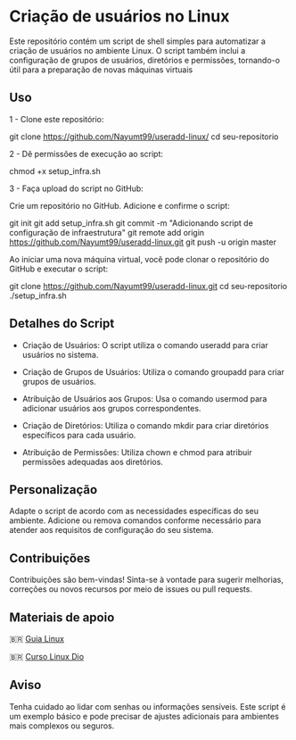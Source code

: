 # Criação de usuários no Linux
Este repositório contém um script de shell simples para automatizar a criação de usuários no ambiente Linux. O script também inclui a configuração de grupos de usuários, diretórios e permissões, tornando-o útil para a preparação de novas máquinas virtuais


## Uso

1 - Clone este repositório:

git clone https://github.com/Nayumt99/useradd-linux/ 
cd seu-repositorio

2 - Dê permissões de execução ao script:

chmod +x setup_infra.sh

3 - Faça upload do script no GitHub:

Crie um repositório no GitHub.
Adicione e confirme o script:

git init
git add setup_infra.sh
git commit -m "Adicionando script de configuração de infraestrutura"
git remote add origin https://github.com/Nayumt99/useradd-linux.git
git push -u origin master


Ao iniciar uma nova máquina virtual, você pode clonar o repositório do GitHub e executar o script:

git clone https://github.com/Nayumt99/useradd-linux.git
cd seu-repositorio
./setup_infra.sh


## Detalhes do Script

* Criação de Usuários:
O script utiliza o comando useradd para criar usuários no sistema.

* Criação de Grupos de Usuários:
Utiliza o comando groupadd para criar grupos de usuários.

* Atribuição de Usuários aos Grupos:
Usa o comando usermod para adicionar usuários aos grupos correspondentes.

* Criação de Diretórios:
Utiliza o comando mkdir para criar diretórios específicos para cada usuário.

* Atribuição de Permissões:
Utiliza chown e chmod para atribuir permissões adequadas aos diretórios.


## Personalização

Adapte o script de acordo com as necessidades específicas do seu ambiente. Adicione ou remova comandos conforme necessário para atender aos requisitos de configuração do seu sistema.


## Contribuições

Contribuições são bem-vindas! Sinta-se à vontade para sugerir melhorias, correções ou novos recursos por meio de issues ou pull requests.

## Materiais de apoio

:brazil: [Guia Linux](https://guialinux.uniriotec.br/)

:brazil: [Curso Linux Dio](https://web.dio.me/)

## Aviso

Tenha cuidado ao lidar com senhas ou informações sensíveis. Este script é um exemplo básico e pode precisar de ajustes adicionais para ambientes mais complexos ou seguros.

